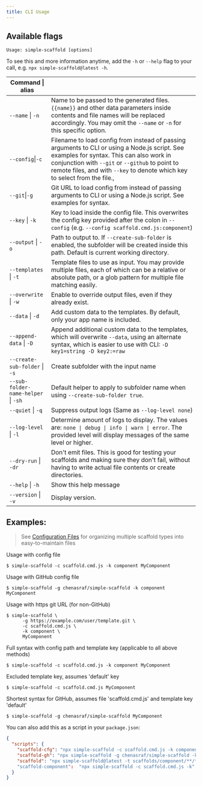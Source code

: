 ```yaml
---
title: CLI Usage
---
```


## Available flags

```text
Usage: simple-scaffold [options]
```

To see this and more information anytime, add the `-h` or `--help` flag to your call, e.g.
`npx simple-scaffold@latest -h`.

| Command \| alias                    |                                                                                                                                                                                                                                                                            |
| ----------------------------------- | -------------------------------------------------------------------------------------------------------------------------------------------------------------------------------------------------------------------------------------------------------------------------- |
| `--name` \| `-n`                    | Name to be passed to the generated files. `{{name}}` and other data parameters inside contents and file names will be replaced accordingly. You may omit the `--name` or `-n` for this specific option.                                                                    |
| `--config`\|`-c`                    | Filename to load config from instead of passing arguments to CLI or using a Node.js script. See examples for syntax. This can also work in conjunction with `--git` or `--github` to point to remote files, and with `--key` to denote which key to select from the file., |
| `--git`\|`-g`                       | Git URL to load config from instead of passing arguments to CLI or using a Node.js script. See examples for syntax.                                                                                                                                                        |
| `--key` \| `-k`                     | Key to load inside the config file. This overwrites the config key provided after the colon in `--config` (e.g. `--config scaffold.cmd.js:component`)                                                                                                                      |
| `--output` \| `-o`                  | Path to output to. If `--create-sub-folder` is enabled, the subfolder will be created inside this path. Default is current working directory.                                                                                                                              |
| `--templates` \| `-t`               | Template files to use as input. You may provide multiple files, each of which can be a relative or absolute path, or a glob pattern for multiple file matching easily.                                                                                                     |
| `--overwrite` \| `-w`               | Enable to override output files, even if they already exist.                                                                                                                                                                                                               |
| `--data` \| `-d`                    | Add custom data to the templates. By default, only your app name is included.                                                                                                                                                                                              |
| `--append-data` \| `-D`             | Append additional custom data to the templates, which will overwrite `--data`, using an alternate syntax, which is easier to use with CLI: `-D key1=string -D key2:=raw`                                                                                                   |
| `--create-sub-folder` \| `-s`       | Create subfolder with the input name                                                                                                                                                                                                                                       |
| `--sub-folder-name-helper` \| `-sh` | Default helper to apply to subfolder name when using `--create-sub-folder true`.                                                                                                                                                                                           |
| `--quiet` \| `-q`                   | Suppress output logs (Same as `--log-level none`)                                                                                                                                                                                                                          |
| `--log-level` \| `-l`               | Determine amount of logs to display. The values are: `none \| debug \| info \| warn \| error`. The provided level will display messages of the same level or higher.                                                                                                       |
| `--dry-run` \| `-dr`                | Don't emit files. This is good for testing your scaffolds and making sure they don't fail, without having to write actual file contents or create directories.                                                                                                             |
| `--help` \| `-h`                    | Show this help message                                                                                                                                                                                                                                                     |
| `--version` \| `-v`                 | Display version.                                                                                                                                                                                                                                                           |

## Examples:

> See
> [Configuration Files](https://chenasraf.github.io/simple-scaffold/docs/usage/configuration_files)
> for organizing multiple scaffold types into easy-to-maintain files

Usage with config file

```shell
$ simple-scaffold -c scaffold.cmd.js -k component MyComponent
```

Usage with GitHub config file

```shell
$ simple-scaffold -g chenasraf/simple-scaffold -k component MyComponent
```

Usage with https git URL (for non-GitHub)

```shell
$ simple-scaffold \
      -g https://example.com/user/template.git \
      -c scaffold.cmd.js \
      -k component \
      MyComponent
```

Full syntax with config path and template key (applicable to all above methods)

```shell
$ simple-scaffold -c scaffold.cmd.js -k component MyComponent
```

Excluded template key, assumes 'default' key

```shell
$ simple-scaffold -c scaffold.cmd.js MyComponent
```

Shortest syntax for GitHub, assumes file 'scaffold.cmd.js' and template key 'default'

```shell
$ simple-scaffold -g chenasraf/simple-scaffold MyComponent
```

You can also add this as a script in your `package.json`:

```json
{
  "scripts": {
    "scaffold-cfg": "npx simple-scaffold -c scaffold.cmd.js -k component",
    "scaffold-gh": "npx simple-scaffold -g chenasraf/simple-scaffold -k component",
    "scaffold": "npx simple-scaffold@latest -t scaffolds/component/**/* -o src/components -d '{\"myProp\": \"propName\", \"myVal\": 123}'"
    "scaffold-component":  "npx simple-scaffold -c scaffold.cmd.js -k"
  }
}
```
